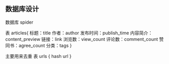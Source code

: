 ## 数据库设计

数据库 spider

表 articles{
	标题：title
	作者：author
	发布时间：publish_time
	内容简介：content_preview
	链接：link
	浏览数：view_count
	评论数：comment_count
	赞同书：agree_count
	分类：tags
}


主要用来去重
表 urls {
	hash
	url
}